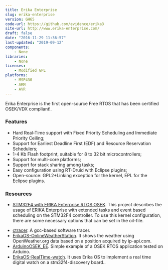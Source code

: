 ```yaml
---
title: Erika Enterprise
slug: erika-enterprise
version: GH65
code-url: https://github.com/evidence/erika3
site-url: http://www.erika-enterprise.com/
draft: false
date: "2016-11-29 11:36:57"
last-updated: "2019-09-12"
components:
    - None
libraries:
    - None
licenses:
    - Modified GPL
platforms:
    - MSP430
    - ARM
    - AVR
---
```

Erika Enterprise is the first open-source Free RTOS that has been certified OSEK/VDX compliant!.

<!--more-->

### Features

- Hard Real-Time support with Fixed Priority Scheduling and Immediate Priority Ceiling;
- Support for Earliest Deadline First (EDF) and Resource Reservation Schedulers;
- 1-4 Kb Flash footprint, suitable for 8 to 32 bit microcontrollers;
- Support for multi-core platforms;
- Support for stack sharing among tasks;
- Easy configuration using RT-Druid with Eclipse plugins;
- Open-source: GPL2+Linking exception for the kernel, EPL for the Eclipse plugins.

### Resources

- [STM32F4 with ERIKA Enterprise RTOS OSEK](http://scholtyssek.org/blog/2014/11/21/stm32f4-with-erika-enterprise-rtos-osek/). This project describes the usage of ERIKA Enterprise with extended tasks and event based scheduling on the STM32F4 controller. To use this kernel configuration, there are some necessary options that can be set in the oil-file.
<!--github-projects-->
- [ctracer](https://github.com/claudioscordino/ctracer). A gcc-based software tracer.
- [ErikaOS-OnlineWeatherStation](https://github.com/ckevar/ErikaOS-OnlineWeatherStation). It shows the weather using OpenWeather.org data based on a position acquired by ip-api.com.
- [ArduinoOSEK_EE](https://github.com/Luca-Dalmasso/ArduinoOSEK_EE). Simple example of a OSEK RTOS application tested on Arduino.
- [ErikaOS-RealTime-watch](https://github.com/ckevar/ErikaOS-RealTime-watch). It uses  Erika OS to implement a real time digital watch on a stm32f4-discovery board..